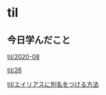 # til

## 今日学んだこと

[til/2020\-08](https://github.com/tokiohamamatsu/til/blob/master/tir/2020-08.md#26)

[til/26](https://github.com/tokiohamamatsu/til/blob/master/%E6%B4%BB%E5%8B%95%E8%A8%98%E9%8C%B2/08/26.md)

[til/エイリアスに別名をつける方法](https://github.com/tokiohamamatsu/til/blob/master/c%23/%E3%82%A8%E3%82%A4%E3%83%AA%E3%82%A2%E3%82%B9%E3%81%AB%E5%88%A5%E5%90%8D%E3%82%92%E3%81%A4%E3%81%91%E3%82%8B%E6%96%B9%E6%B3%95.md)